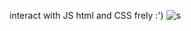 interact with JS html and CSS frely :') 
![s](https://user-images.githubusercontent.com/52289151/148096003-2e03f7ae-06a6-4b08-ba77-c009304d7e1b.JPG)
